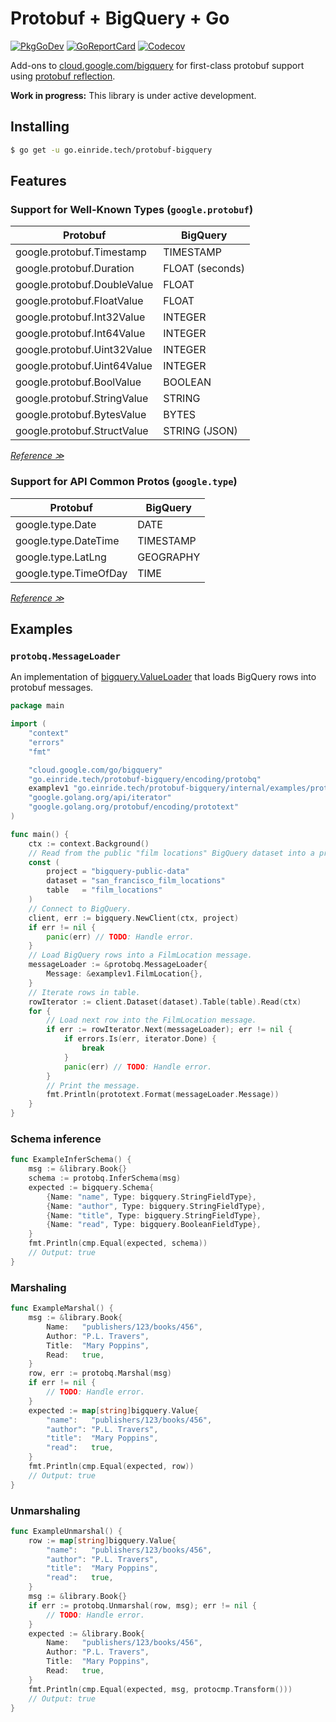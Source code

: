 # Protobuf + BigQuery + Go

[![PkgGoDev][pkg-badge]][pkg]
[![GoReportCard][report-badge]][report]
[![Codecov][codecov-badge]][codecov]

[pkg-badge]: https://pkg.go.dev/badge/go.einride.tech/protobuf-bigquery
[pkg]: https://pkg.go.dev/go.einride.tech/protobuf-bigquery
[report-badge]: https://goreportcard.com/badge/go.einride.tech/protobuf-bigquery
[report]: https://goreportcard.com/report/go.einride.tech/protobuf-bigquery
[codecov-badge]: https://codecov.io/gh/einride/protobuf-bigquery-go/branch/master/graph/badge.svg
[codecov]: https://codecov.io/gh/einride/protobuf-bigquery-go

Add-ons to [cloud.google.com/bigquery][google-cloud-go-bigquery] for
first-class protobuf support using [protobuf reflection][protobuf-apiv2].

**Work in progress:** This library is under active development.

[google-cloud-go-bigquery]: https://pkg.go.dev/cloud.google.com/go/bigquery
[protobuf-apiv2]: https://blog.golang.org/protobuf-apiv2

## Installing

```bash
$ go get -u go.einride.tech/protobuf-bigquery
```

## Features

### Support for Well-Known Types (`google.protobuf`)

| Protobuf                    | BigQuery        |
| --------------------------- | --------------- |
| google.protobuf.Timestamp   | TIMESTAMP       |
| google.protobuf.Duration    | FLOAT (seconds) |
| google.protobuf.DoubleValue | FLOAT           |
| google.protobuf.FloatValue  | FLOAT           |
| google.protobuf.Int32Value  | INTEGER         |
| google.protobuf.Int64Value  | INTEGER         |
| google.protobuf.Uint32Value | INTEGER         |
| google.protobuf.Uint64Value | INTEGER         |
| google.protobuf.BoolValue   | BOOLEAN         |
| google.protobuf.StringValue | STRING          |
| google.protobuf.BytesValue  | BYTES           |
| google.protobuf.StructValue | STRING (JSON)   |

_[Reference ≫][well-known-types]_

[well-known-types]: https://developers.google.com/protocol-buffers/docs/reference/google.protobuf

### Support for API Common Protos (`google.type`)

| Protobuf              | BigQuery  |
| --------------------- | --------- |
| google.type.Date      | DATE      |
| google.type.DateTime  | TIMESTAMP |
| google.type.LatLng    | GEOGRAPHY |
| google.type.TimeOfDay | TIME      |

_[Reference ≫][api-common-protos]_

[api-common-protos]: https://github.com/googleapis/api-common-protos

## Examples

### `protobq.MessageLoader`

An implementation of [bigquery.ValueLoader][valueloader] that loads
BigQuery rows into protobuf messages.

[valueloader]: https://pkg.go.dev/cloud.google.com/go/bigquery#ValueLoader

```go
package main

import (
	"context"
	"errors"
	"fmt"

	"cloud.google.com/go/bigquery"
	"go.einride.tech/protobuf-bigquery/encoding/protobq"
	examplev1 "go.einride.tech/protobuf-bigquery/internal/examples/proto/gen/einride/example/v1"
	"google.golang.org/api/iterator"
	"google.golang.org/protobuf/encoding/prototext"
)

func main() {
	ctx := context.Background()
	// Read from the public "film locations" BigQuery dataset into a proto message.
	const (
		project = "bigquery-public-data"
		dataset = "san_francisco_film_locations"
		table   = "film_locations"
	)
	// Connect to BigQuery.
	client, err := bigquery.NewClient(ctx, project)
	if err != nil {
		panic(err) // TODO: Handle error.
	}
	// Load BigQuery rows into a FilmLocation message.
	messageLoader := &protobq.MessageLoader{
		Message: &examplev1.FilmLocation{},
	}
	// Iterate rows in table.
	rowIterator := client.Dataset(dataset).Table(table).Read(ctx)
	for {
		// Load next row into the FilmLocation message.
		if err := rowIterator.Next(messageLoader); err != nil {
			if errors.Is(err, iterator.Done) {
				break
			}
			panic(err) // TODO: Handle error.
		}
		// Print the message.
		fmt.Println(prototext.Format(messageLoader.Message))
	}
}
```

### Schema inference

```go
func ExampleInferSchema() {
	msg := &library.Book{}
	schema := protobq.InferSchema(msg)
	expected := bigquery.Schema{
		{Name: "name", Type: bigquery.StringFieldType},
		{Name: "author", Type: bigquery.StringFieldType},
		{Name: "title", Type: bigquery.StringFieldType},
		{Name: "read", Type: bigquery.BooleanFieldType},
	}
	fmt.Println(cmp.Equal(expected, schema))
	// Output: true
}
```

### Marshaling

```go
func ExampleMarshal() {
	msg := &library.Book{
		Name:   "publishers/123/books/456",
		Author: "P.L. Travers",
		Title:  "Mary Poppins",
		Read:   true,
	}
	row, err := protobq.Marshal(msg)
	if err != nil {
		// TODO: Handle error.
	}
	expected := map[string]bigquery.Value{
		"name":   "publishers/123/books/456",
		"author": "P.L. Travers",
		"title":  "Mary Poppins",
		"read":   true,
	}
	fmt.Println(cmp.Equal(expected, row))
	// Output: true
}
```

### Unmarshaling

```go
func ExampleUnmarshal() {
	row := map[string]bigquery.Value{
		"name":   "publishers/123/books/456",
		"author": "P.L. Travers",
		"title":  "Mary Poppins",
		"read":   true,
	}
	msg := &library.Book{}
	if err := protobq.Unmarshal(row, msg); err != nil {
		// TODO: Handle error.
	}
	expected := &library.Book{
		Name:   "publishers/123/books/456",
		Author: "P.L. Travers",
		Title:  "Mary Poppins",
		Read:   true,
	}
	fmt.Println(cmp.Equal(expected, msg, protocmp.Transform()))
	// Output: true
}
```
